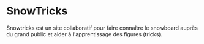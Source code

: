 # SnowTricks

Snowtricks est un site collaboratif pour faire connaître le snowboard auprès du grand public et aider à l'apprentissage des figures (tricks).